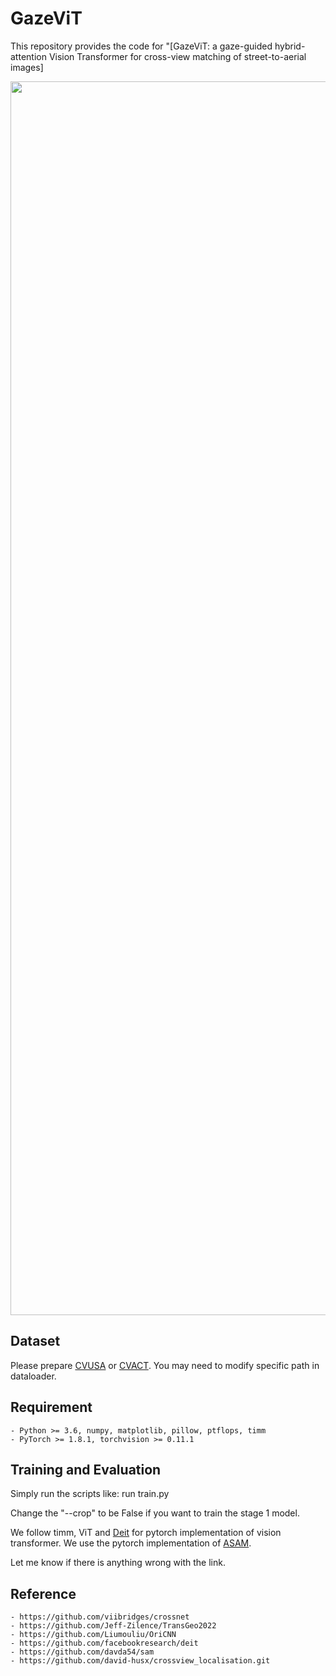 # GazeViT
This repository provides the code for "[GazeViT: a gaze-guided hybrid-attention Vision Transformer for cross-view matching of street-to-aerial images]

<img width=1549 height=1974 src="data/Overview.png"/>

## Dataset
Please prepare [CVUSA](https://github.com/viibridges/crossnet) or [CVACT](https://github.com/Liumouliu/OriCNN). You may need to modify specific path in dataloader.

## Requirement
	- Python >= 3.6, numpy, matplotlib, pillow, ptflops, timm
    - PyTorch >= 1.8.1, torchvision >= 0.11.1
	
## Training and Evaluation
Simply run the scripts like:
    run train.py

Change the "--crop" to be False if you want to train the  stage 1 model. 

We follow timm, ViT and [Deit](https://github.com/facebookresearch/deit) for pytorch implementation of vision transformer. We use the pytorch implementation of [ASAM](https://github.com/davda54/sam).

Let me know if there is anything wrong with the link.
    
## Reference
    - https://github.com/viibridges/crossnet
    - https://github.com/Jeff-Zilence/TransGeo2022
    - https://github.com/Liumouliu/OriCNN
    - https://github.com/facebookresearch/deit
    - https://github.com/davda54/sam
    - https://github.com/david-husx/crossview_localisation.git


